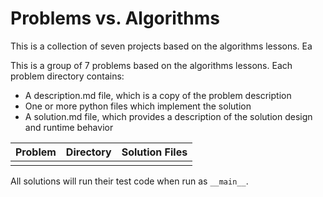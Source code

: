 # Problems vs. Algorithms

This is a collection of seven projects based on the algorithms lessons. Ea

This is a group of 7 problems based on the algorithms lessons. Each problem
directory contains:

* A description.md file, which is a copy of the problem description
* One or more python files which implement the solution
* A solution.md file, which provides a description of the solution design and
runtime behavior

| Problem | Directory | Solution Files |
|--------|------------| ---------------|
| | | |

All solutions will run their test code when run as `__main__`.

